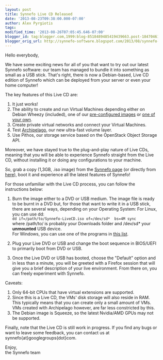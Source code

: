 ```yaml
---
layout: post
title: Synnefo Live CD Released
date: '2013-08-23T09:38:00.000-07:00'
author: Alex Pyrgiotis
tags: 
modified_time: '2013-08-26T07:05:45.646-07:00'
blogger_id: tag:blogger.com,1999:blog-8518489485419439663.post-1847046110273460865
blogger_orig_url: http://synnefo-software.blogspot.com/2013/08/synnefo-live-cd-released.html
---
```



Hello everybody,

We have some exciting news for all of you that want to try out our latest Synnefo software: οur team has managed to bundle it into something as small as a USB stick. That's right, there is now a Debian-based, Live CD edition of Synnefo which can be deployed from your server or even your home computer!<!--break-->

The key features of this Live CD are:

1.   It just works!
2.   The ability to create and run Virtual Machines depending either on Debian Wheezy (included), one of our  [pre-configured images](https://code.grnet.gr/projects/snf-image/wiki#Sample-Images) or [one of your own](http://www.synnefo.org/docs/snf-image-creator/latest/).
3.   Create private virtual networks and connect your Virtual Machines.
4.   Test [Archipelago](/2013/02/11/we-are-happy-to-announce-that-synnefo_11/), our new ultra-fast volume layer.
5.   Use Pithos, our storage service based on the OpenStack Object Storage API.

Moreover, we have stayed true to the plug-and-play nature of Live CDs, meaning that you will be able to experience Synnefo straight from the Live CD, without installing it or doing any configurations to your machine.

So, grab a copy (1,3GB, .iso image) from the [Synnefo page](http://www.synnefo.org/) (or directly from [here](https://pithos.okeanos.grnet.gr/public/IDFck5pGeDGIYtsvngTvd4)), boot it and experience all the latest features of Synnefo!

For those unfamiliar with the Live CD process, you can follow the instructions below:

1.   Burn the image either to a DVD or USB medium. The image file is ready to be burnt in a DVD but, for those that want to write it in a USB stick, there are several ways, depending on your Operating System:
    For Linux, you can use dd:  
    `dd if=/path/to/Synnefo-LiveCD.iso of=/dev/sd*  bs=4M sync`  
    where /path/to/ is probably your Downloads folder and /dev/sd* your **unmounted** USB device.  
    For Windows, you can use one of the programs in [this list](https://wiki.archlinux.org/index.php/USB_Installation_Media#On_Windows).

2.   Plug your Live DVD or USB and change the boot sequence in BIOS/UEFI to primarily boot from DVD or USB.  
3.   Once the Live DVD or USB has booted, choose the "Default" option and in less than a minute, you will be greeted with a Firefox session that will give you a brief description of your live environment. From there on, you can freely experiment with Synnefo.

Caveats:

1.   Only 64-bit CPUs that have virtual extensions are supported.
2.   Since this is a Live CD, the VMs' disk storage will also reside in RAM. This typically means that you can create only a small amount of VMs. VMs created with Archipelago however, are far less constricted by this.  
3.   The Debian image is Squeeze, so the latest Nvidia/AMD GPUs may not be supported.

Finally, note that the Live CD is still work in progress. If you find any bugs or want to leave some feedback, you can contact us at synnefo{at}googlegroups{dot}com.

Enjoy,  
the Synnefo team